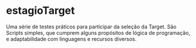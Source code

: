 # estagioTarget
Uma série de testes práticos para participar da seleção da Target. São Scripts simples, que cumprem alguns propósitos de lógica de programação, e adaptabilidade com linguagens e recursos diversos.
